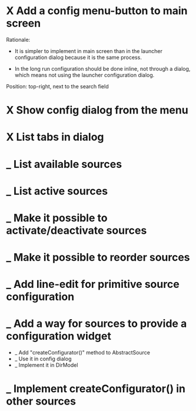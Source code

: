 # X Add a config menu-button to main screen

Rationale:
- It is simpler to implement in main screen than in the launcher configuration
  dialog because it is the same process.

- In the long run configuration should be done inline, not through a dialog,
  which means not using the launcher configuration dialog.

Position: top-right, next to the search field

# X Show config dialog from the menu

# X List tabs in dialog

# _ List available sources

# _ List active sources

# _ Make it possible to activate/deactivate sources

# _ Make it possible to reorder sources

# _ Add line-edit for primitive source configuration

# _ Add a way for sources to provide a configuration widget

- _ Add "createConfigurator()" method to AbstractSource
- _ Use it in config dialog
- _ Implement it in DirModel

# _ Implement createConfigurator() in other sources
